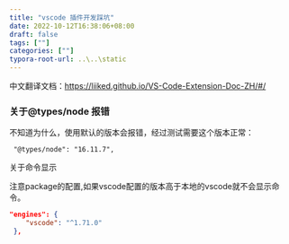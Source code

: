 ```yaml
---
title: "vscode 插件开发踩坑"
date: 2022-10-12T16:38:06+08:00
draft: false
tags: [""]
categories: [""]
typora-root-url: ..\..\static
---
```




中文翻译文档：https://liiked.github.io/VS-Code-Extension-Doc-ZH/#/

### 关于@types/node 报错

 不知道为什么，使用默认的版本会报错，经过测试需要这个版本正常：

```
 "@types/node": "16.11.7",
```



关于命令显示

注意package的配置,如果vscode配置的版本高于本地的vscode就不会显示命令。

```json
"engines": {
	"vscode": "^1.71.0"
 }, 
```

